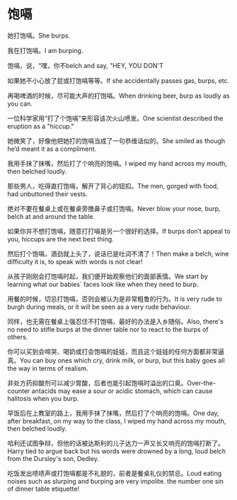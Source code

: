 # 饱嗝

<p><span class="chinese">她打饱嗝。</span><span class="english">She burps.</span></p>

<p><span class="chinese">我在打饱嗝。</span><span class="english">I am burping.</span></p>

<p><span class="chinese">饱嗝，说，“嘿，你不</span><span class="english">belch and say, "HEY, YOU DON'T</span></p>

<p><span class="chinese">如果她不小心放了屁或打饱嗝等等。</span><span class="english">If she accidentally passes gas, burps, etc.</span></p>

<p><span class="chinese">再喝啤酒的时候，尽可能大声的打饱嗝。</span><span class="english">When drinking beer, burp as loudly as you can.</span></p>

<p><span class="chinese">一位科学家用“打了个饱嗝”来形容该次火山喷发。</span><span class="english">One scientist described the eruption as a "hiccup."</span></p>

<p><span class="chinese">她微笑了，好像他把她打的饱嗝当成了一句恭维话似的。</span><span class="english">She smiled as though he’d meant it as a compliment.</span></p>

<p><span class="chinese">我用手抹了抹嘴，然后打了个响亮的饱嗝。</span><span class="english">I wiped my hand across my mouth, then belched loudly.</span></p>

<p><span class="chinese">那些男人，吃得直打饱嗝，解开了背心的钮扣。</span><span class="english">The men, gorged with food, had unbuttoned their vests.</span></p>

<p><span class="chinese">绝对不要在餐桌上或在餐桌旁撸鼻子或打饱嗝。</span><span class="english">Never blow your nose, burp, belch at and around the table.</span></p>

<p><span class="chinese">如果你并不想打饱嗝，随意打打嗝是另一个很好的选择。</span><span class="english">If burps don’t appeal to you, hiccups are the next best thing.</span></p>

<p><span class="chinese">然后打个饱嗝，酒劲就上头了，说话已是吐词不清了！</span><span class="english">Then make a belch, wine difficulty it is, to speak with words is not clear!</span></p>

<p><span class="chinese">从孩子刚刚会打饱嗝时起，我们便开始观察他们的面部表情。</span><span class="english">We start by learning what our babies` faces look like when they need to burp.</span></p>

<p><span class="chinese">用餐的时候，切忌打饱嗝，否则会被认为是非常粗鲁的行为。</span><span class="english">It is very rude to burgh during meals, or it will be seen as a very rude behaviour.</span></p>

<p><span class="chinese">同样，也无需在餐桌上强忍住不打饱嗝，最好的办法是入乡随俗。</span><span class="english">Also, there's no need to stifle burps at the dinner table nor to react to the burps of others.</span></p>

<p><span class="chinese">你可以买到会啼哭、喝奶或打会饱嗝的娃娃，而且这个娃娃的任何方面都非常逼真。</span><span class="english">You can buy ones which cry, drink milk, or burp, but this baby goes all the way in terms of realism.</span></p>

<p><span class="chinese">非处方药抑酸剂可以减少胃酸，后者也能引起饱嗝时溢出的口臭。</span><span class="english">Over-the-counter antacids may ease a sour or acidic stomach, which can cause halitosis when you burp.</span></p>

<p><span class="chinese">早饭后在上教室的路上，我用手抹了抹嘴，然后打了个响亮的饱嗝。</span><span class="english">One day, after breakfast, on my way to the class, I wiped my hand across my mouth, then belched loudly.</span></p>

<p><span class="chinese">哈利还试图争辩，但他的话被达斯利的儿子达力一声又长又响亮的饱嗝打断了。</span><span class="english">Harry tied to argue back but his words were drowned by a long, loud belch from the Dursley's son, Dedley.</span></p>

<p><span class="chinese">吃饭发出啧啧声或打饱嗝都是不礼貌的，前者是餐桌礼仪的禁忌。</span><span class="english">Loud eating noises such as slurping and burping are very impolite. the number one sin of dinner table etiquette!</span></p>

